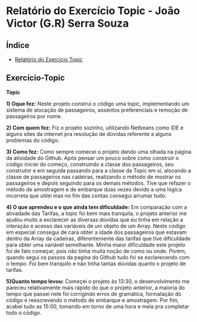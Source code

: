 # Relatório do Exercício Topic - João Victor (G.R) Serra Souza 

## Índice []()
<!--TOC_BEGIN-->
- [Relatório do Exercício Topic](#Exercício-Topic)
<!--TOC_END-->

## Exercício-Topic
**Topic**

**1) Oque fez:**
Neste projeto construi o código uma topic, implementando um sistema de alocação de passageiros, assentos preferenciais e remoção de passageiros por nome.

**2) Com quem fez:**
Fiz o projeto sozinho, utilizando Netbeans como IDE e alguns sites da internet pra resolução de dúvidas referente a alguns problemas do código.

**3) Como fez:**
Como sempre comecei o projeto dando uma olhada na página da atividade do Github. Após pensar um pouco sobre como construir o código iniciei do começo, construindo a classe dos passageiros, seu construtor e em seguida passando para a classe da Topic em sí, alocando a classe de passageiros nas cadeiras, realizando o método de mostrar os passageiros e depois seguindo para os demais métodos.
Tive que refazer o método de amostragem e de embarque duas vezes devido a uma lógica incorreta que utilei mas no fim das contas consegui arrumar tudo.

**4) O que aprendeu e o que ainda tem dificuldade:**
Em comparação com a ativadade das Tarifas, a topic foi bem mais tranquila, o projeto anterior me ajudou muito a exclarecer as diversas dúvidas que eu tinha em relação a interação e acesso das variáveis de um objeto de um Array. Neste código em especial consegui de cara  obter a idade dos passageiros que estavam dentro da Array da cadeiras, diferentemente das tarifas que tive dificuldade para obter uma variável semelhante.
Minha maior dificuldade este projeto foi de fato começar, pois não tinha muita noção de como ou onde. Porém, quando segui os passos da pagina do Github tudo foi se exclarecendo com o tempo. Foi bem tranquilo e não tinha tantas dúvidas quanto o projeto de tarifas.

**5)Quanto tempo levou:**
Começei o projeto às 13:30, o desenvolvimento me pareceu relativamente mais rápido do que o projeto anterior, a maioria do tempo que passei nele foi corrigindo erros de gramática, formatação do código e reescrevendo o método de embarque e amostragem.
Por fim, acabei tudo as 15:00, tomando em torno de uma hora e meia pra completar todo o código.